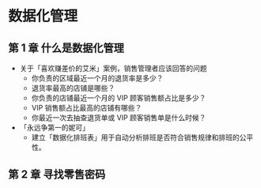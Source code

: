 # 数据化管理

## 第 1 章 什么是数据化管理

* 关于「喜欢赚差价的艾米」案例，销售管理者应该回答的问题
    * 你负责的区域最近一个月的退货率是多少？
    * 退货率最高的店铺是哪些？
    * 你负责的店铺最近一个月的 VIP 顾客销售额占比是多少？
    * VIP 销售额占比最高的店铺有哪些？
    * 你最近一次去抽查退货单或  VIP 顾客销售单是什么时候？
* 「永远争第一的妮可」
    * 建立「数据化排班表」用于自动分析排班是否符合销售规律和排班的公平性。

## 第 2 章 寻找零售密码
